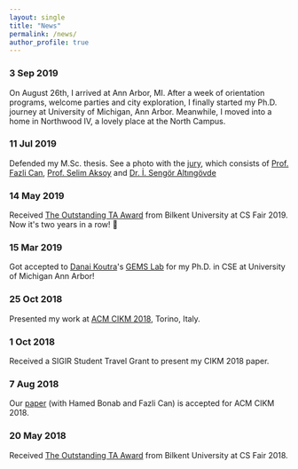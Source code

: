 ```yaml
---
layout: single
title: "News"
permalink: /news/
author_profile: true
---
```


### 3 Sep 2019
On August 26th, I arrived at Ann Arbor, MI. After a week of orientation programs, welcome parties and city exploration, I finally started my Ph.D. journey at University of Michigan, Ann Arbor. Meanwhile, I moved into a home in Northwood IV, a lovely place at the North Campus.

### 11 Jul 2019
Defended my M.Sc. thesis. See a photo with the [jury](/images/eventpics/thesis-defense-1.jpeg), which consists of [Prof. Fazli Can](http://www.cs.bilkent.edu.tr/~canf/), [Prof. Selim Aksoy](http://www.cs.bilkent.edu.tr/~saksoy/) and [Dr. İ. Sengör Altıngövde](http://user.ceng.metu.edu.tr/~altingovde/)

### 14 May 2019
Received [The Outstanding TA Award](/images/eventpics/outstanding-ta-2.jpeg) from Bilkent University at CS Fair 2019. Now it's two years in a row! :confetti_ball:

### 15 Mar 2019
Got accepted to [Danai Koutra](http://web.eecs.umich.edu/~dkoutra/)'s [GEMS Lab](https://gemslab.github.io/) for my Ph.D. in CSE at University of Michigan Ann Arbor!

### 25 Oct 2018
Presented my work at [ACM CIKM 2018](https://www.cikm2018.units.it/), Torino, Italy.

### 1 Oct 2018
Received a SIGIR Student Travel Grant to present my CIKM 2018 paper.

### 7 Aug 2018
Our [paper](/publications/#2018) (with Hamed Bonab and Fazli Can) is accepted for ACM CIKM 2018.

### 20 May 2018
Received [The Outstanding TA Award](/images/eventpics/outstanding-ta-1.jpg) from Bilkent University at CS Fair 2018.
